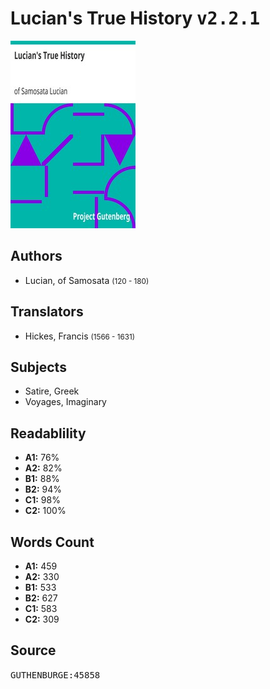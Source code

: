 # Lucian's True History <kbd>v2.2.1</kbd>

![](./cover.medium.jpg "")

## Authors


 - Lucian, of Samosata <small>(120 - 180)</small>

## Translators


 - Hickes, Francis <small>(1566 - 1631)</small>

## Subjects


 - Satire, Greek
 - Voyages, Imaginary

## Readablility


 - **A1:** 76%
 - **A2:** 82%
 - **B1:** 88%
 - **B2:** 94%
 - **C1:** 98%
 - **C2:** 100%

## Words Count


 - **A1:** 459
 - **A2:** 330
 - **B1:** 533
 - **B2:** 627
 - **C1:** 583
 - **C2:** 309

## Source


<kbd>GUTHENBURGE:45858</kbd>
